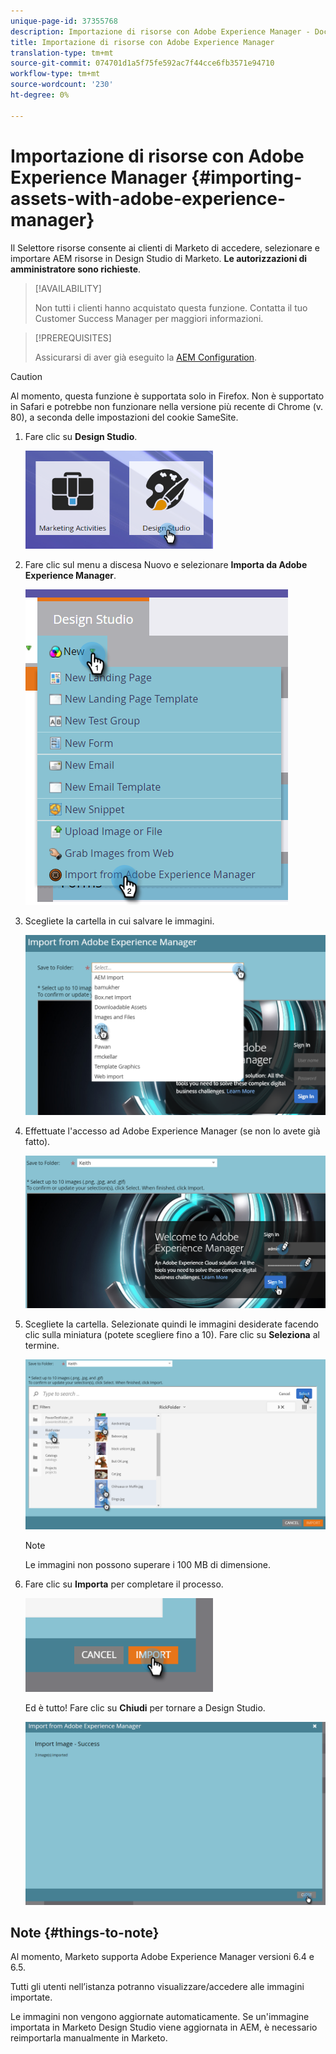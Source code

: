 ```yaml
---
unique-page-id: 37355768
description: Importazione di risorse con Adobe Experience Manager - Documenti Marketo - Documentazione del prodotto
title: Importazione di risorse con Adobe Experience Manager
translation-type: tm+mt
source-git-commit: 074701d1a5f75fe592ac7f44cce6fb3571e94710
workflow-type: tm+mt
source-wordcount: '230'
ht-degree: 0%

---
```



# Importazione di risorse con Adobe Experience Manager {#importing-assets-with-adobe-experience-manager}

Il Selettore risorse consente ai clienti di Marketo di accedere, selezionare e importare AEM risorse in Design Studio di Marketo. **Le autorizzazioni di amministratore sono richieste**.

>[!AVAILABILITY]
>
>
>Non tutti i clienti hanno acquistato questa funzione. Contatta il tuo Customer Success Manager per maggiori informazioni.

>[!PREREQUISITES]
>
>Assicurarsi di aver già eseguito la [AEM Configuration](/help/marketo/product-docs/core-marketo-concepts/miscellaneous/configuring-adobe-experience-manager-integration.md).

>[!CAUTION]
>
>Al momento, questa funzione è supportata solo in Firefox. Non è supportato in Safari e potrebbe non funzionare nella versione più recente di Chrome (v. 80), a seconda delle impostazioni del cookie SameSite.

1. Fare clic su **Design Studio**.

   ![](assets/one-1.png)

1. Fare clic sul menu a discesa Nuovo e selezionare **Importa da Adobe Experience Manager**.

   ![](assets/two-1.png)

1. Scegliete la cartella in cui salvare le immagini.

   ![](assets/three-1.png)

1. Effettuate l&#39;accesso ad Adobe Experience Manager (se non lo avete già fatto).

   ![](assets/four-1.png)

1. Scegliete la cartella. Selezionate quindi le immagini desiderate facendo clic sulla miniatura (potete scegliere fino a 10). Fare clic su **Seleziona** al termine.

   ![](assets/five.png)

   >[!NOTE]
   >
   >Le immagini non possono superare i 100 MB di dimensione.

1. Fare clic su **Importa** per completare il processo.

   ![](assets/six-1.png)

   Ed è tutto! Fare clic su **Chiudi** per tornare a Design Studio.

   ![](assets/seven-1.png)

## Note {#things-to-note}

Al momento, Marketo supporta Adobe Experience Manager versioni 6.4 e 6.5.

Tutti gli utenti nell’istanza potranno visualizzare/accedere alle immagini importate.

Le immagini non vengono aggiornate automaticamente. Se un&#39;immagine importata in Marketo Design Studio viene aggiornata in AEM, è necessario reimportarla manualmente in Marketo.
